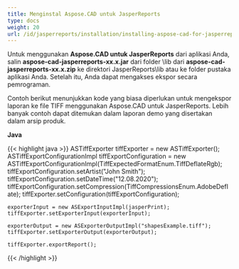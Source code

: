 ```yaml
---
title: Menginstal Aspose.CAD untuk JasperReports
type: docs
weight: 20
url: /id/jasperreports/installation/installing-aspose-cad-for-jasperreports/
---
```


Untuk menggunakan **Aspose.CAD untuk JasperReports** dari aplikasi Anda, salin **aspose-cad-jasperreports-xx.x.jar** dari folder \lib dari **aspose-cad-jasperreports-xx.x.zip** ke direktori JasperReports\lib atau ke folder pustaka aplikasi Anda. Setelah itu, Anda dapat mengakses ekspor secara pemrograman.

Contoh berikut menunjukkan kode yang biasa diperlukan untuk mengekspor laporan ke file TIFF menggunakan Aspose.CAD untuk JasperReports. Lebih banyak contoh dapat ditemukan dalam laporan demo yang disertakan dalam arsip produk.

**Java**

{{< highlight java >}}
    ASTiffExporter tiffExporter = new ASTiffExporter();
    ASTiffExportConfigurationImpl tiffExportConfiguration = new ASTiffExportConfigurationImpl(TiffExpectedFormatEnum.TiffDeflateRgb);
    tiffExportConfiguration.setArtist("John Smith");
    tiffExportConfiguration.setDateTime("12.08.2020");
    tiffExportConfiguration.setCompression(TiffCompressionsEnum.AdobeDeflate);
    tiffExporter.setConfiguration(tiffExportConfiguration);

    exporterInput = new ASExportInputImpl(jasperPrint);
    tiffExporter.setExporterInput(exporterInput);

    exporterOutput = new ASExporterOutputImpl("shapesExample.tiff");
    tiffExporter.setExporterOutput(exporterOutput);

    tiffExporter.exportReport();
{{< /highlight >}}
